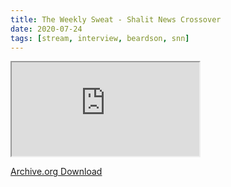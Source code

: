 ```yaml
---
title: The Weekly Sweat - Shalit News Crossover
date: 2020-07-24
tags: [stream, interview, beardson, snn]
---
```

<div class="plyr__video-embed" class="js-player">
  <iframe
    src="https://youtu.be/gh6bkJzHQkU"
    allowfullscreen
    allowtransparency
    allow="autoplay"
  ></iframe>
</div>

[Archive.org Download](https://archive.org/download/shalit_archive/Shalit/Misc/The%20Weekly%20Sweat%20-%20Shalit%20News%20Crossover-gh6bkJzHQkU.mp4)
